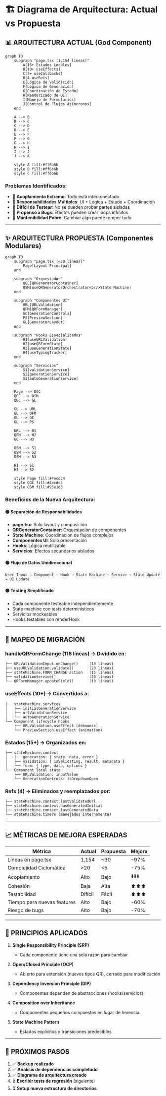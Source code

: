 # 🏗️ Diagrama de Arquitectura: Actual vs Propuesta

## 📊 ARQUITECTURA ACTUAL (God Component)

```mermaid
graph TD
    subgraph "page.tsx (1,154 líneas)"
        A[15+ Estados Locales]
        B[10+ useEffects]
        C[7+ useCallbacks]
        D[4 useRefs]
        E[Lógica de Validación]
        F[Lógica de Generación]
        G[Coordinación de Estado]
        H[Renderizado de UI]
        I[Manejo de Formularios]
        J[Control de Flujos Asíncronos]
    end
    
    A --> B
    B --> C
    C --> D
    D --> E
    E --> F
    F --> G
    G --> H
    H --> I
    I --> J
    J --> A
    
    style A fill:#ff6b6b
    style B fill:#ff6b6b
    style C fill:#ff6b6b
```

### Problemas Identificados:
- 🔴 **Acoplamiento Extremo**: Todo está interconectado
- 🔴 **Responsabilidades Múltiples**: UI + Lógica + Estado + Coordinación
- 🔴 **Difícil de Testear**: No se pueden probar partes aisladas
- 🔴 **Propenso a Bugs**: Efectos pueden crear loops infinitos
- 🔴 **Mantenibilidad Pobre**: Cambiar algo puede romper todo

---

## ✨ ARQUITECTURA PROPUESTA (Componentes Modulares)

```mermaid
graph TD
    subgraph "page.tsx (~30 líneas)"
        Page[Layout Principal]
    end
    
    subgraph "Orquestador"
        QGC[QRGeneratorContainer]
        OSM[useQRGeneratorOrchestrator<br/>State Machine]
    end
    
    subgraph "Componentes UI"
        URL[URLValidation]
        QFM[QRFormManager]
        GC[GenerationControls]
        PS[PreviewSection]
        GL[GeneratorLayout]
    end
    
    subgraph "Hooks Especializados"
        H1[useURLValidation]
        H2[useQRFormState]
        H3[useGenerationState]
        H4[useTypingTracker]
    end
    
    subgraph "Servicios"
        S1[validationService]
        S2[generationService]
        S3[autoGenerationService]
    end
    
    Page --> QGC
    QGC --> OSM
    QGC --> GL
    
    GL --> URL
    GL --> QFM
    GL --> GC
    GL --> PS
    
    URL --> H1
    QFM --> H2
    GC --> H3
    
    OSM --> S1
    OSM --> S2
    OSM --> S3
    
    H1 --> S1
    H3 --> S2
    
    style Page fill:#4ecdc4
    style QGC fill:#4ecdc4
    style OSM fill:#95e1d3
```

### Beneficios de la Nueva Arquitectura:

#### 🟢 **Separación de Responsabilidades**
- **page.tsx**: Solo layout y composición
- **QRGeneratorContainer**: Orquestación de componentes
- **State Machine**: Coordinación de flujos complejos
- **Componentes UI**: Solo presentación
- **Hooks**: Lógica reutilizable
- **Servicios**: Efectos secundarios aislados

#### 🟢 **Flujo de Datos Unidireccional**
```
User Input → Component → Hook → State Machine → Service → State Update → UI Update
```

#### 🟢 **Testing Simplificado**
- Cada componente testeable independientemente
- State machine con tests determinísticos
- Servicios mockeables
- Hooks testables con renderHook

---

## 🔄 MAPEO DE MIGRACIÓN

### handleQRFormChange (116 líneas) → Dividido en:
```
├── URLValidationInput.onChange()     (10 líneas)
├── useURLValidation.validate()       (20 líneas)
├── stateMachine.FORM_CHANGE action   (15 líneas)
├── validationService()               (20 líneas)
└── QRFormManager.updateField()       (10 líneas)
```

### useEffects (10+) → Convertidos a:
```
├── stateMachine.services
│   ├── initialGenerationService
│   ├── urlValidationService
│   └── autoGenerationService
└── Component lifecycle hooks
    ├── URLValidation.useEffect (debounce)
    └── PreviewSection.useEffect (animation)
```

### Estados (15+) → Organizados en:
```
├── stateMachine.context
│   ├── generation: { state, data, error }
│   ├── validation: { isValidating, result, metadata }
│   └── form: { type, data, options }
└── Component local state
    ├── URLValidation: inputValue
    └── GenerationControls: isDropdownOpen
```

### Refs (4) → Eliminados y reemplazados por:
```
├── stateMachine.context.lastValidatedUrl
├── stateMachine.context.hasGeneratedInitial
├── stateMachine.context.lastGeneratedData
└── stateMachine.timers (manejados internamente)
```

---

## 📈 MÉTRICAS DE MEJORA ESPERADAS

| Métrica | Actual | Propuesta | Mejora |
|---------|--------|-----------|---------|
| Líneas en page.tsx | 1,154 | ~30 | -97% |
| Complejidad Ciclomática | >20 | <5 | -75% |
| Acoplamiento | Alto | Bajo | ⬇️⬇️⬇️ |
| Cohesión | Baja | Alta | ⬆️⬆️⬆️ |
| Testabilidad | Difícil | Fácil | ⬆️⬆️⬆️ |
| Tiempo para nuevas features | Alto | Bajo | -60% |
| Riesgo de bugs | Alto | Bajo | -70% |

---

## 🎯 PRINCIPIOS APLICADOS

1. **Single Responsibility Principle (SRP)**
   - Cada componente tiene una sola razón para cambiar

2. **Open/Closed Principle (OCP)**
   - Abierto para extensión (nuevos tipos QR), cerrado para modificación

3. **Dependency Inversion Principle (DIP)**
   - Componentes dependen de abstracciones (hooks/servicios)

4. **Composition over Inheritance**
   - Componentes pequeños compuestos en lugar de herencia

5. **State Machine Pattern**
   - Estados explícitos y transiciones predecibles

---

## 🚀 PRÓXIMOS PASOS

1. ✅ **Backup realizado**
2. ✅ **Análisis de dependencias completado**
3. ✅ **Diagrama de arquitectura creado**
4. ⏳ **Escribir tests de regresión** (siguiente)
5. ⏳ **Setup nueva estructura de directorios**
